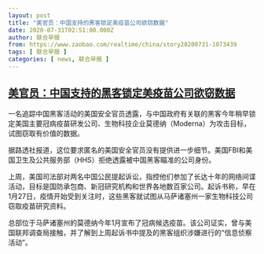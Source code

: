 ```yaml
---
layout: post
title: "美官员：中国支持的黑客锁定美疫苗公司欲窃数据"
date: 2020-07-31T02:51:00.000Z
author: 联合早报
from: https://www.zaobao.com/realtime/china/story20200731-1073439
tags: [ 联合早报 ]
categories: [ news, 联合早报 ]
---
```

<!--1596163860000-->
[美官员：中国支持的黑客锁定美疫苗公司欲窃数据](https://www.zaobao.com/realtime/china/story20200731-1073439)
------

<div>
<p>一名追踪中国黑客活动的美国安全官员透露，与中国政府有关联的黑客今年稍早锁定美国主要冠病疫苗研发公司、生物科技企业莫德纳（Moderna）为攻击目标，试图窃取有价值的数据。</p><p>据路透社报道，这位要求匿名的美国安全官员没有提供进一步细节。美国FBI和美国卫生及公共服务部（HHS）拒绝透露被中国黑客瞄准的公司身份。</p><p>上周，美国司法部对两名中国公民提起诉讼，指控他们参加了长达十年的网络间谍活动，目标是国防承包商、新冠研究机构和世界各地数百家公司。起诉书称，早在1月27日，疫情开始受到关注时，这些黑客就试图从马萨诸塞州一家生物科技公司窃取疫苗研究资料。</p><section id="imu"><div id="dfp-ad-imu1-wrapper" class="dfp-tag-wrapper"><div id="dfp-ad-imu1" class="dfp-tag-wrapper"></div></div></section><p>总部位于马萨诸塞州的莫德纳今年1月宣布了冠病候选疫苗。该公司证实，曾与美国联邦调查局接触，并了解到上周起诉书中提及的黑客组织涉嫌进行的“信息侦察活动”。</p><p> </p><div id="innity-in-post"></div><div id="dfp-ad-midarticlespecial-wrapper" class="dfp-tag-wrapper"><div id="dfp-ad-midarticlespecial" class="dfp-tag-wrapper"></div></div>
</div>
